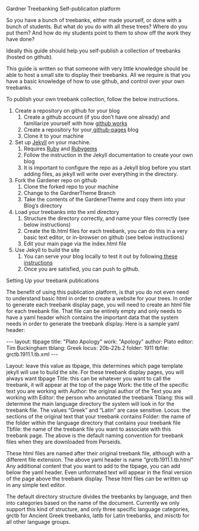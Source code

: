 Gardner Treebanking Self-publicaiton platform


So you have a bunch of treebanks, either made yourself, or done with a bunch of students. But what do you do with all these trees? Where do you put them? And how do my students point to them to show off the work they have done? 


Ideally this guide should help you self-publish a collection of treebanks (hosted on github). 

This guide is written so that someone with very little knowledge should be able to host a small site to display their treebanks. All we require is that you have a basic knowledge of how to use github, and control over your own treebanks.

To publish your own treebank collection, follow the below instructions. 


<ol>
 	<li>Create a repository on github for your blog
<ol>
 	<li>Create a github account (if you don’t have one already) and familiarize yourself with how <a href="http://rogerdudler.github.io/git-guide/">github works</a></li>
 	<li>Create a repository for your<a href="http://jmcglone.com/guides/github-pages/"> github-pages</a> blog</li>
 	<li>Clone it to your machine</li>
</ol>
</li>
 	<li>Set up <a href="https://jekyllrb.com/docs/quickstart/">Jekyll</a> on your machine. 
<ol>
 	<li>Requires <a href="https://www.ruby-lang.org/">Ruby</a> and <a href="https://rubygems.org/">Rubygems</a></li>
 	<li>Follow the instruction in the Jekyll documentation to create your own blog</li>
 	<li>It is important to configure the repo as a Jekyll blog before you start adding files, as jekyll will write over everything in the directory. </li>
</ol>
</li>
 	<li>Fork the Gardener repo on github
<ol>
 	<li>Clone the forked repo to your machine</li>
 	<li>Change to the GardnerTheme Branch</li>
 	<li>Take the contents of the GardenerTheme and copy them into your Blog’s directory</li>
</ol>
</li>
 	<li>Load your treebanks into the xml directory
<ol>
 	<li>Structure the directory correctly, and name your files correctly (see below instructions)</li>
 	<li>Create the tb.html files for each treebank, you can do this in a very basic text editor, or in-browser on github (see below instructions)</li>
 	<li>Edit your main page via the index.html file</li>
</ol>
</li>
 	<li>Use Jekyll to build the site
<ol>
 	<li>You can serve your blog locally to test it out by following<a href="https://jekyllrb.com/docs/usage/"> these instructions</a></li>
 	<li>Once you are satisfied, you can push to github. </li>
</ol>
</li>
</ol>


<p>Setting Up your treebank publications

The benefit of using this publication platform, is that you do not even need to understand basic html in order to create a website for your trees. In order to generate each treebank display page, you will need to create an html file for each treebank file. That file can be entirely empty and only needs to have a yaml header which contains the important data that the system needs in order to generate the treebank display. 
Here is a sample yaml header:</p> 
<p style="text-align: left;">---
layout: tbpage
title: "Plato Apology"
work: "Apology"
author: Plato
editor: Tim Buckingham
tblang: Greek
locus: 20b-22b.2
folder: 1911
tbfile: grctb.1911.1.tb.xml
---</p>
<p>
Layout: leave this value as tbpage, this determines which page template jekyll will use to build the site. For these treebank display pages, you will always want tbpage
Title: this can be whatever you want to call the treebank, it will appear at the top of the page
Work: the title of the specific text you are working with
Author: the original author of the Text you are working with
Editor: the person who annotated the treebank
Tblang: this will determine the main language directory the system will look in for the treebank file. The values “Greek” and “Latin” are case sensitive. 
Locus: the sections of the original text that your treebank contains
Folder: the name of the folder within the language directory that contains your treebank file
Tbfile: the name of the treebank file you want to associate with this treebank page. The above is the default naming convention for treebank files when they are downloaded from Perseids. 

These html files are named after their original treebank file, although with a different file extension. The above yaml header is name “grctb.1911.1.tb.html” 
Any additional content that you want to add to the tbpage, you can add below the yaml header. Even unformated text will appear in the final version of the page above the treebank display. 
These html files can be written up in any simple text editor. 

The default directory structure divides the treebanks by language, and then into categories based on the name of the document. 
Currently we only support this kind of structure, and only three specific language categories, grctb for Ancient Greek treebanks, lattb for Latin treebanks, and misctb for all other language groups. </p>